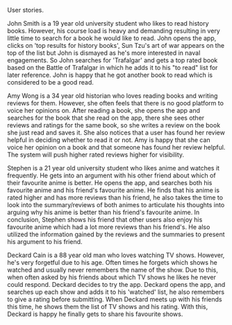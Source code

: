 User stories.

John Smith is a 19 year old university student who likes to read history books. However, his course load is heavy and demanding resulting in very little time to search for a book he would like to read. John opens the app, clicks on 'top results for history books', Sun Tzu's art of war appears on the top of the list but John is dismayed as he's more interested in naval engagements. So John searches for 'Trafalgar' and gets a top rated book based on the Battle of Trafalgar in which he adds it to his "to read" list for later reference. John is happy that he got another book to read which is considered to be a good read. 

Amy Wong is a 34 year old historian who loves reading books and writing reviews for them. However, she often feels that there is no good platform to voice her opinions on. After reading a book, she opens the app and searches for the book that she read on the app, there she sees other reviews and ratings for the same book, so she writes a review on the book she just read and saves it. She also notices that a user has found her review helpful in deciding whether to read it or not. Amy is happy that she can voice her opinion on a book and that someone has found her review helpful. The system will push higher rated reviews higher for visibility.

Stephen is a 21 year old university student who likes anime and watches it frequently. He gets into an argument with his other friend about which of their favourite anime is better. He opens the app, and searches both his favourite anime and his friend's favourite anime. He finds that his anime is rated higher and has more reviews than his friend, he also takes the time to look into the summary/reviews of both animes to articulate his thoughts into arguing why his anime is better than his friend's favourite anime. In conclusion, Stephen shows his friend that other users also enjoy his favourite anime which had a lot more reviews than his friend's. He also utilized the information gained by the reviews and the summaries to present his argument to his friend.

Deckard Cain is a 88 year old man who loves watching TV shows. However, he's very forgetful due to his age. Often times he forgets which shows he watched and usually never remembers the name of the show. Due to this, when often asked by his friends about which TV shows he likes he never could respond. Deckard decides to try the app. Deckard opens the app, and searches up each show and adds it to his 'watched' list, he also remembers to give a rating before submitting. When Deckard meets up with his friends this time, he shows them the list of TV shows and his rating. With this, Deckard is happy he finally gets to share his favourite shows.